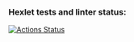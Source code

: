 ### Hexlet tests and linter status:
[![Actions Status](https://github.com/matthiasthe1/python-project-lvl1/workflows/hexlet-check/badge.svg)](https://github.com/matthiasthe1/python-project-lvl1/actions)